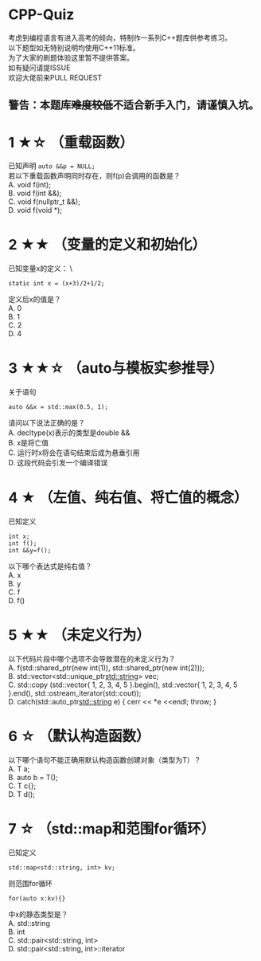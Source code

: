 # CPP-Quiz
考虑到编程语言有进入高考的倾向，特制作一系列C++题库供参考练习。 \
以下题型如无特别说明均使用C++11标准。 \
为了大家的刷题体验这里暂不提供答案。 \
如有疑问请提ISSUE \
欢迎大佬前来PULL REQUEST 

## 警告：本题库~~难度较低~~不适合新手入门，请谨慎入坑。

# 1 ★☆	（重载函数） 

已知声明 ` auto &&p = NULL; `\
若以下重载函数声明同时存在，则f(p)会调用的函数是？ \
A. void f(int); \
B. void f(int &&); \
C. void f(nullptr_t &&); \
D. void f(void *); 

# 2 ★★	（变量的定义和初始化）
已知变量x的定义： \
```
static int x = (x+3)/2+1/2;
```
定义后x的值是？ \
A. 0 \
B. 1 \
C. 2 \
D. 4 

# 3 ★★☆	（auto与模板实参推导）
关于语句 
```
auto &&x = std::max(0.5, 1);
```
请问以下说法正确的是？ \
A. decltype(x)表示的类型是double && \
B. x是将亡值 \
C. 运行时x将会在语句结束后成为悬垂引用 \
D. 这段代码会引发一个编译错误 

# 4 ★	（左值、纯右值、将亡值的概念）
已知定义
```
int x;
int f();
int &&y=f();
```
以下哪个表达式是纯右值？ \
A. x \
B. y \
C. f \
D. f() 

# 5 ★★	（未定义行为）
以下代码片段中哪个选项不会导致潜在的未定义行为？ \
A. f(std::shared_ptr<int>(new int(1)), std::shared_ptr<int>(new int(2))); \
B. std::vector<std::unique_ptr<std::string>> vec; \
C. std::copy (std::vector<int>{ 1, 2, 3, 4, 5 }.begin(), std::vector<int>{ 1, 2, 3, 4, 5 }.end(), std::ostream_iterator<int>(std::cout)); \
D. catch(std::auto_ptr<std::string> e) { cerr << *e <<endl; throw; } 
# 6 ☆	（默认构造函数）
以下哪个语句不能正确用默认构造函数创建对象（类型为T）？ \
A. T a; \
B. auto b = T(); \
C. T c{}; \
D. T d(); 

# 7 ☆	（std::map和范围for循环）
已知定义
```
std::map<std::string, int> kv; 
```
则范围for循环
```
for(auto x:kv){}
```
中x的静态类型是？ \
A.	std::string \
B.	int \
C.	std::pair<std::string, int> \
D.	std::pair<std::string, int>::iterator 
